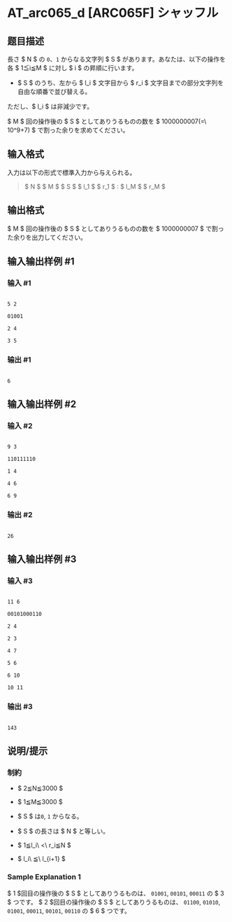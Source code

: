 # AT_arc065_d [ARC065F] シャッフル

## 题目描述

[problemUrl]: https://atcoder.jp/contests/arc065/tasks/arc065_d

長さ $ N $ の `0`、`1` からなる文字列 $ S $ があります。あなたは、以下の操作を各 $ 1≦i≦M $ に対し $ i $ の昇順に行います。

- $ S $ のうち、左から $ l_i $ 文字目から $ r_i $ 文字目までの部分文字列を自由な順番で並び替える。

ただし、$ l_i $ は非減少です。

$ M $ 回の操作後の $ S $ としてありうるものの数を $ 1000000007(=\ 10^9+7) $ で割った余りを求めてください。

## 输入格式

入力は以下の形式で標準入力から与えられる。

> $ N $ $ M $ $ S $ $ l_1 $ $ r_1 $ : $ l_M $ $ r_M $

## 输出格式

$ M $ 回の操作後の $ S $ としてありうるものの数を $ 1000000007 $ で割った余りを出力してください。

## 输入输出样例 #1

### 输入 #1

```
5 2
01001
2 4
3 5
```

### 输出 #1

```
6
```

## 输入输出样例 #2

### 输入 #2

```
9 3
110111110
1 4
4 6
6 9
```

### 输出 #2

```
26
```

## 输入输出样例 #3

### 输入 #3

```
11 6
00101000110
2 4
2 3
4 7
5 6
6 10
10 11
```

### 输出 #3

```
143
```

## 说明/提示

### 制約

- $ 2≦N≦3000 $
- $ 1≦M≦3000 $
- $ S $ は`0`, `1` からなる。
- $ S $ の長さは $ N $ と等しい。
- $ 1≦l_i\ <\ r_i≦N $
- $ l_i\ ≦\ l_{i+1} $

### Sample Explanation 1

$ 1 $回目の操作後の $ S $ としてありうるものは、 `01001`, `00101`, `00011` の $ 3 $ つです。 $ 2 $回目の操作後の $ S $ としてありうるものは、 `01100`, `01010`, `01001`, `00011`, `00101`, `00110` の $ 6 $ つです。